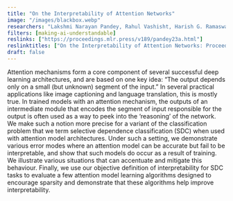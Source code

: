 ```yaml
---
title: "On the Interpretability of Attention Networks"
image: "/images/blackbox.webp"
researchers: "Lakshmi Narayan Pandey, Rahul Vashisht, Harish G. Ramaswamy"
filters: [making-ai-understandable]
reslinks: ["https://proceedings.mlr.press/v189/pandey23a.html"]
reslinktitles: ["On the Interpretability of Attention Networks: Proceedings.mlr"]
draft: false
---
```


Attention mechanisms form a core component of several successful deep learning architectures, and are based on one key idea: “The output depends only on a small (but unknown) segment of the input.” In several practical applications like image captioning and language translation, this is mostly true. In trained models with an attention mechanism, the outputs of an intermediate module that encodes the segment of input responsible for the output is often used as a way to peek into the ‘reasoning’ of the network. We make such a notion more precise for a variant of the classification problem that we term selective dependence classification (SDC) when used with attention model architectures. Under such a setting, we demonstrate various error modes where an attention model can be accurate but fail to be interpretable, and show that such models do occur as a result of training. We illustrate various situations that can accentuate and mitigate this behaviour. Finally, we use our objective definition of interpretability for SDC tasks to evaluate a few attention model learning algorithms designed to encourage sparsity and demonstrate that these algorithms help improve interpretability. 